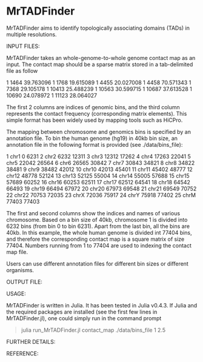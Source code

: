# MrTADFinder
MrTADFinder aims to identify topologically associating domains (TADs) in multiple resolutions.

INPUT FILES:

MrTADFinder takes an whole-genome-to-whole genome contact map as an input. The contact map should be a sparse matrix stored in a tab-delimited file as follow

1	1464	39.763096
1	1768	19.615089
1	4455	20.027008
1	4458	70.571343
1	7368	29.105178
1	10413	25.488239
1	10563	30.599715
1	10687	37.613528
1	10690	24.078972
1	11123	28.064027

The first 2 columns are indices of genomic bins, and the third column represents the contact frequency (corresponding matrix elements). This simple format has been widely used by mapping tools such as HiCPro.

The mapping between chromosome and genomics bins is specified by an annotation file. To bin the human genome (hg19) in 40kb bin size, an annotation file in the following format is provided (see ./data/bins_file):

1	chr1	0	6231
2	chr2	6232	12311
3	chr3	12312	17262
4	chr4	17263	22041
5	chr5	22042	26564
6	chr6	26565	30842
7	chr7	30843	34821
8	chr8	34822	38481
9	chr9	38482	42012
10	chr10	42013	45401
11	chr11	45402	48777
12	chr12	48778	52124
13	chr13	52125	55004
14	chr14	55005	57688
15	chr15	57689	60252
16	chr16	60253	62511
17	chr17	62512	64541
18	chr18	64542	66493
19	chr19	66494	67972
20	chr20	67973	69548
21	chr21	69549	70752
22	chr22	70753	72035
23	chrX	72036	75917
24	chrY	75918	77402
25	chrM	77403	77403

The first and second columns show the indices and names of various chromosome. Based on a bin size of 40kb, chromosome 1 is divided into 6232 bins (from bin 0 to bin 6231). Apart from the last bin, all the bins are 40kb. In this example, the whole human genome is divided int 77404 bins, and therefore the corresponding contact map is a square matrix of size 77404. Numbers running from 1 to 77404 are used to indexing the contact map file.

Users can use different annotation files for different bin sizes or different organisms.

OUTPUT FILE:



USAGE:

MrTADFinder is written in Julia. It has been tested in Julia v0.4.3. If Julia and the required packages are installed (see the first few lines in MrTADFinder.jl), one could simply run in the command prompt

> julia run_MrTADFinder.jl contact_map ./data/bins_file 1 2.5 

FURTHER DETAILS:

REFERENCE:



